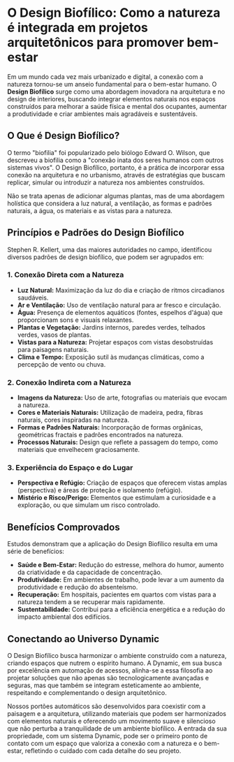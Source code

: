 # O Design Biofílico: Como a natureza é integrada em projetos arquitetônicos para promover bem-estar

Em um mundo cada vez mais urbanizado e digital, a conexão com a natureza tornou-se um anseio fundamental para o bem-estar humano. O **Design Biofílico** surge como uma abordagem inovadora na arquitetura e no design de interiores, buscando integrar elementos naturais nos espaços construídos para melhorar a saúde física e mental dos ocupantes, aumentar a produtividade e criar ambientes mais agradáveis e sustentáveis.

## O Que é Design Biofílico?

O termo "biofilia" foi popularizado pelo biólogo Edward O. Wilson, que descreveu a biofilia como a "conexão inata dos seres humanos com outros sistemas vivos". O Design Biofílico, portanto, é a prática de incorporar essa conexão na arquitetura e no urbanismo, através de estratégias que buscam replicar, simular ou introduzir a natureza nos ambientes construídos.

Não se trata apenas de adicionar algumas plantas, mas de uma abordagem holística que considera a luz natural, a ventilação, as formas e padrões naturais, a água, os materiais e as vistas para a natureza.

## Princípios e Padrões do Design Biofílico

Stephen R. Kellert, uma das maiores autoridades no campo, identificou diversos padrões de design biofílico, que podem ser agrupados em:

### 1. Conexão Direta com a Natureza

*   **Luz Natural:** Maximização da luz do dia e criação de ritmos circadianos saudáveis.
*   **Ar e Ventilação:** Uso de ventilação natural para ar fresco e circulação.
*   **Água:** Presença de elementos aquáticos (fontes, espelhos d'água) que proporcionam sons e visuais relaxantes.
*   **Plantas e Vegetação:** Jardins internos, paredes verdes, telhados verdes, vasos de plantas.
*   **Vistas para a Natureza:** Projetar espaços com vistas desobstruídas para paisagens naturais.
*   **Clima e Tempo:** Exposição sutil às mudanças climáticas, como a percepção de vento ou chuva.

### 2. Conexão Indireta com a Natureza

*   **Imagens da Natureza:** Uso de arte, fotografias ou materiais que evocam a natureza.
*   **Cores e Materiais Naturais:** Utilização de madeira, pedra, fibras naturais, cores inspiradas na natureza.
*   **Formas e Padrões Naturais:** Incorporação de formas orgânicas, geométricas fractais e padrões encontrados na natureza.
*   **Processos Naturais:** Design que reflete a passagem do tempo, como materiais que envelhecem graciosamente.

### 3. Experiência do Espaço e do Lugar

*   **Perspectiva e Refúgio:** Criação de espaços que oferecem vistas amplas (perspectiva) e áreas de proteção e isolamento (refúgio).
*   **Mistério e Risco/Perigo:** Elementos que estimulam a curiosidade e a exploração, ou que simulam um risco controlado.

## Benefícios Comprovados

Estudos demonstram que a aplicação do Design Biofílico resulta em uma série de benefícios:

*   **Saúde e Bem-Estar:** Redução do estresse, melhora do humor, aumento da criatividade e da capacidade de concentração.
*   **Produtividade:** Em ambientes de trabalho, pode levar a um aumento da produtividade e redução do absenteísmo.
*   **Recuperação:** Em hospitais, pacientes em quartos com vistas para a natureza tendem a se recuperar mais rapidamente.
*   **Sustentabilidade:** Contribui para a eficiência energética e a redução do impacto ambiental dos edifícios.

## Conectando ao Universo Dynamic

O Design Biofílico busca harmonizar o ambiente construído com a natureza, criando espaços que nutrem o espírito humano. A Dynamic, em sua busca por excelência em automação de acessos, alinha-se a essa filosofia ao projetar soluções que não apenas são tecnologicamente avançadas e seguras, mas que também se integram esteticamente ao ambiente, respeitando e complementando o design arquitetônico.

Nossos portões automáticos são desenvolvidos para coexistir com a paisagem e a arquitetura, utilizando materiais que podem ser harmonizados com elementos naturais e oferecendo um movimento suave e silencioso que não perturba a tranquilidade de um ambiente biofílico. A entrada da sua propriedade, com um sistema Dynamic, pode ser o primeiro ponto de contato com um espaço que valoriza a conexão com a natureza e o bem-estar, refletindo o cuidado com cada detalhe do seu projeto.
